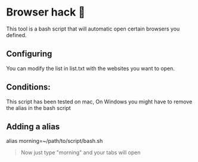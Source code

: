 # Browser hack 🐹

This tool is a bash script that will automatic open certain browsers you defined.

## Configuring 

You can modify the list in list.txt with the websites you want to open.

## Conditions:

This script has been tested on mac,
On Windows you might have to remove the alias in the bash script

## Adding a alias 

alias morning=~/path/to/script/bash.sh

> Now just type "morning" and your tabs will open
